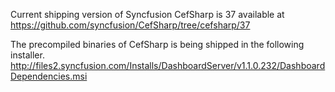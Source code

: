 Current shipping version of Syncfusion CefSharp is 37 available at https://github.com/syncfusion/CefSharp/tree/cefsharp/37

The precompiled binaries of CefSharp is being shipped in the following installer.
http://files2.syncfusion.com/Installs/DashboardServer/v1.1.0.232/DashboardDependencies.msi